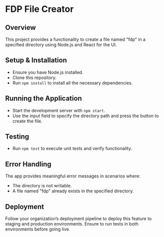 # FDP File Creator

## Overview

This project provides a functionality to create a file named "fdp" in a specified directory using Node.js and React for the UI.

## Setup & Installation

- Ensure you have Node.js installed.
- Clone this repository.
- Run `npm install` to install all the necessary dependencies.

## Running the Application

- Start the development server with `npm start`.
- Use the input field to specify the directory path and press the button to create the file.

## Testing

- Run `npm test` to execute unit tests and verify functionality.

## Error Handling

The app provides meaningful error messages in scenarios where:
- The directory is not writable.
- A file named "fdp" already exists in the specified directory.

## Deployment

Follow your organization’s deployment pipeline to deploy this feature to staging and production environments. Ensure to run tests in both environments before going live.